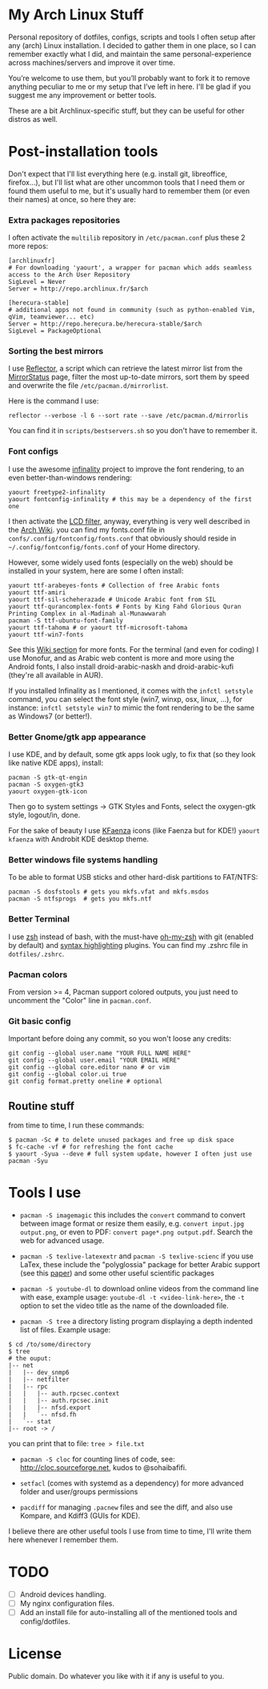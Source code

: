 My Arch Linux Stuff
===================

Personal repository of dotfiles, configs, scripts and tools I often setup after any (arch) Linux
installation. I decided to gather them in one place, so I can remember exactly what I did, and 
maintain the same personal-experience across machines/servers and improve it over time.


You’re welcome to use them, but you’ll probably want to fork it to remove anything peculiar to me 
or my setup that I’ve left in here. I'll be glad if you suggest me any improvement or better tools.

These are a bit Archlinux-specific stuff, but they can be useful for other distros as well.


# Post-installation tools

Don't expect that I'll list everything here (e.g. install git, libreoffice, firefox...), but I'll 
list what are other uncommon tools that I need them or found them useful to me, but it's usually
hard to remember them (or even their names) at once, so here they are:

### Extra packages repositories

I often activate the `multilib` repository in `/etc/pacman.conf` plus these 2 more repos:

```
[archlinuxfr]
# For downloading 'yaourt', a wrapper for pacman which adds seamless access to the Arch User Repository
SigLevel = Never
Server = http://repo.archlinux.fr/$arch

[herecura-stable]
# additional apps not found in community (such as python-enabled Vim, qVim, teamviewer... etc)
Server = http://repo.herecura.be/herecura-stable/$arch
SigLevel = PackageOptional
```

### Sorting the best mirrors

I use [Reflector](https://wiki.archlinux.org/index.php/Reflector), a script which can retrieve the 
latest mirror list from the [MirrorStatus](https://www.archlinux.org/mirrors/status/) page, filter 
the most up-to-date mirrors, sort them by speed and overwrite the file `/etc/pacman.d/mirrorlist`.


Here is the command I use:

```shell
reflector --verbose -l 6 --sort rate --save /etc/pacman.d/mirrorlis
```

You can find it in `scripts/bestservers.sh` so you don't have to remember it.

### Font configs 

I use the awesome [infinality](http://www.infinality.net/) project to improve the font rendering, to 
an even better-than-windows rendering:

```shell
yaourt freetype2-infinality 
yaourt fontconfig-infinality # this may be a dependency of the first one
```

I then activate the [LCD filter](https://wiki.archlinux.org/index.php/Font_Configuration#LCD_filter),
anyway, everything is very well described in the [Arch Wiki](https://wiki.archlinux.org/index.php/Font_Configuration). 
you can find my fonts.conf file in `confs/.config/fontconfig/fonts.conf` that obviously should reside 
in `~/.config/fontconfig/fonts.conf` of your Home directory.

However, some widely used fonts (especially on the web) should be installed in your system, here are 
some I often install:

```shell
yaourt ttf-arabeyes-fonts # Collection of free Arabic fonts
yaourt ttf-amiri 
yaourt ttf-sil-scheherazade # Unicode Arabic font from SIL 
yaourt ttf-qurancomplex-fonts # Fonts by King Fahd Glorious Quran Printing Complex in al-Madinah al-Munawwarah
pacman -S ttf-ubuntu-font-family
yaourt ttf-tahoma # or yaourt ttf-microsoft-tahoma 
yaourt ttf-win7-fonts 
```

See this [Wiki section](https://wiki.archlinux.org/index.php/Fonts#Font_packages) for more fonts. 
For the terminal (and even for coding) I use Monofur, and as Arabic web content is more and more using
the Android fonts, I also install droid-arabic-naskh and droid-arabic-kufi (they're all available in AUR).

If you installed Infinality as I mentioned, it comes with the `infctl setstyle` command, you can 
select the font style (win7, winxp, osx, linux, ...), for instance: `infctl setstyle win7` to mimic the
font rendering to be the same as Windows7 (or better!).

### Better Gnome/gtk app appearance

I use KDE, and by default, some gtk apps look ugly, to fix that (so they look like native KDE apps), install:

```shell
pacman -S gtk-qt-engin
pacman -S oxygen-gtk3
yaourt oxygen-gtk-icon
```

Then go to system settings -> GTK Styles and Fonts, select the oxygen-gtk style, logout/in, done.

For the sake of beauty I use [KFaenza](http://kde-look.org/content/show.php/?content=143890) icons 
(like Faenza but for KDE!) `yaourt kfaenza` with Androbit KDE desktop theme.

### Better windows file systems handling

To be able to format USB sticks and other hard-disk partitions to FAT/NTFS:

```shell
pacman -S dosfstools # gets you mkfs.vfat and mkfs.msdos
pacman -S ntfsprogs  # gets you mkfs.ntf
```

### Better Terminal

I use [zsh](https://wiki.archlinux.org/index.php/Zsh) instead of bash, with the must-have 
[oh-my-zsh](https://github.com/robbyrussell/oh-my-zsh) with git (enabled by default) and 
[syntax highlighting](https://github.com/zsh-users/zsh-syntax-highlighting) plugins. You can find 
my .zshrc file in `dotfiles/.zshrc`.


### Pacman colors
From version >= 4, Pacman support colored outputs, you just need to uncomment the "Color" line in 
`pacman.conf`.


### Git basic config
Important before doing any commit, so you won't loose any credits:

```shell 
git config --global user.name "YOUR FULL NAME HERE"
git config --global user.email "YOUR EMAIL HERE"
git config --global core.editor nano # or vim
git config --global color.ui true
git config format.pretty oneline # optional
```

## Routine stuff

from time to time, I run these commands:

```shell 
$ pacman -Sc # to delete unused packages and free up disk space
$ fc-cache -vf # for refreshing the font cache
$ yaourt -Syua --deve # full system update, however I often just use pacman -Syu
```

# Tools I use

* `pacman -S imagemagic` this includes the `convert` command to convert between image format or resize 
them easily, e.g. `convert input.jpg output.png`, or even to PDF: `convert page*.png output.pdf`. 
Search the web for advanced usage.

* `pacman -S texlive-latexextr` and `pacman -S texlive-scienc` if you use LaTex, these include the 
"polyglossia" package for better Arabic support (see this [paper](http://www.dr-adel.com/pdf/arabic-test-20-4-2011.pd))
and some other useful scientific packages

* `pacman -S youtube-dl` to download online videos from the command line with ease, example usage: 
`youtube-dl -t <video-link-here>`, the `-t` option to set the video title as the name of the downloaded file.

* `pacman -S tree` a directory listing program displaying a depth indented list of files. Example usage:

```shell
$ cd /to/some/directory
$ tree
# the ouput:
|-- net
|   |-- dev_snmp6
|   |-- netfilter
|   |-- rpc
|   |   |-- auth.rpcsec.context
|   |   |-- auth.rpcsec.init
|   |   |-- nfsd.export
|   |   `-- nfsd.fh
|   `-- stat
|-- root -> /
```
you can print that to file: `tree > file.txt`
* `pacman -S cloc` for counting lines of code, see: http://cloc.sourceforge.net, kudos to @sohaibafifi.

* `setfacl` (comes with systemd as a dependency) for more advanced folder and user/groups permissions
* `pacdiff` for managing `.pacnew` files and see the diff, and also use Kompare, and Kdiff3 (GUIs for KDE).

I believe there are other useful tools I use from time to time, I'll write them here whenever I remember them.

# TODO

- ☐ Android devices handling.
- ☐ My nginx configuration files.
- ☐ Add an install file for auto-installing all of the mentioned tools and config/dotfiles.

# License

Public domain. Do whatever you like with it if any is useful to you.
